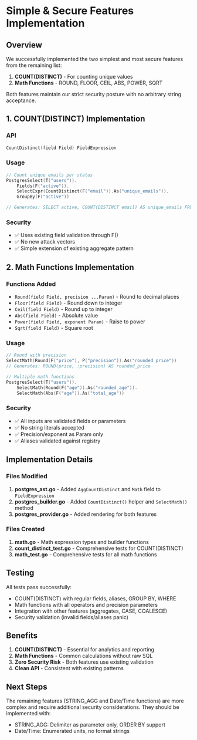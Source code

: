 # Simple & Secure Features Implementation

## Overview
We successfully implemented the two simplest and most secure features from the remaining list:
1. **COUNT(DISTINCT)** - For counting unique values
2. **Math Functions** - ROUND, FLOOR, CEIL, ABS, POWER, SQRT

Both features maintain our strict security posture with no arbitrary string acceptance.

## 1. COUNT(DISTINCT) Implementation

### API
```go
CountDistinct(field Field) FieldExpression
```

### Usage
```go
// Count unique emails per status
PostgresSelect(T("users")).
    Fields(F("active")).
    SelectExpr(CountDistinct(F("email")).As("unique_emails")).
    GroupBy(F("active"))

// Generates: SELECT active, COUNT(DISTINCT email) AS unique_emails FROM users GROUP BY active
```

### Security
- ✅ Uses existing field validation through F()
- ✅ No new attack vectors
- ✅ Simple extension of existing aggregate pattern

## 2. Math Functions Implementation

### Functions Added
- `Round(field Field, precision ...Param)` - Round to decimal places
- `Floor(field Field)` - Round down to integer
- `Ceil(field Field)` - Round up to integer  
- `Abs(field Field)` - Absolute value
- `Power(field Field, exponent Param)` - Raise to power
- `Sqrt(field Field)` - Square root

### Usage
```go
// Round with precision
SelectMath(Round(F("price"), P("precision")).As("rounded_price"))
// Generates: ROUND(price, :precision) AS rounded_price

// Multiple math functions
PostgresSelect(T("users")).
    SelectMath(Round(F("age")).As("rounded_age")).
    SelectMath(Abs(F("age")).As("total_age"))
```

### Security
- ✅ All inputs are validated fields or parameters
- ✅ No string literals accepted
- ✅ Precision/exponent as Param only
- ✅ Aliases validated against registry

## Implementation Details

### Files Modified
1. **postgres_ast.go** - Added `AggCountDistinct` and `Math` field to `FieldExpression`
2. **postgres_builder.go** - Added `CountDistinct()` helper and `SelectMath()` method
3. **postgres_provider.go** - Added rendering for both features

### Files Created
1. **math.go** - Math expression types and builder functions
2. **count_distinct_test.go** - Comprehensive tests for COUNT(DISTINCT)
3. **math_test.go** - Comprehensive tests for all math functions

## Testing
All tests pass successfully:
- COUNT(DISTINCT) with regular fields, aliases, GROUP BY, WHERE
- Math functions with all operators and precision parameters
- Integration with other features (aggregates, CASE, COALESCE)
- Security validation (invalid fields/aliases panic)

## Benefits
1. **COUNT(DISTINCT)** - Essential for analytics and reporting
2. **Math Functions** - Common calculations without raw SQL
3. **Zero Security Risk** - Both features use existing validation
4. **Clean API** - Consistent with existing patterns

## Next Steps
The remaining features (STRING_AGG and Date/Time functions) are more complex and require additional security considerations. They should be implemented with:
- STRING_AGG: Delimiter as parameter only, ORDER BY support
- Date/Time: Enumerated units, no format strings